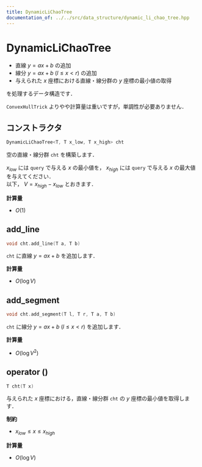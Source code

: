 ```yaml
---
title: DynamicLiChaoTree
documentation_of: ../../src/data_structure/dynamic_li_chao_tree.hpp
---
```


# DynamicLiChaoTree

- 直線 $y = ax + b$ の追加
- 線分 $y = ax + b ~ (l \leq x < r)$ の追加
- 与えられた $x$ 座標における直線・線分群の $y$ 座標の最小値の取得

を処理するデータ構造です．

`ConvexHullTrick` よりやや計算量は重いですが，単調性が必要ありません．

## コンストラクタ

```cpp
DynamicLiChaoTree<T, T x_low, T x_high> cht
```

空の直線・線分群 `cht` を構築します．

$x_{low}$ には `query` で与える $x$ の最小値を， $x_{high}$ には `query` で与える $x$ の最大値を与えてください．<br>
以下， $V = x_{high} - x_{low}$ とおきます．

**計算量**

- $O(1)$

## add_line

```cpp
void cht.add_line(T a, T b)
```

`cht` に直線 $y = ax + b$ を追加します．

**計算量**

- $O(\log V)$

## add_segment

```cpp
void cht.add_segment(T l, T r, T a, T b)
```

`cht` に線分 $y = ax + b ~ (l \leq x < r)$ を追加します．

**計算量**

- $O(\log V^2)$

## operator ()

```cpp
T cht(T x)
```

与えられた $x$ 座標における，直線・線分群 `cht` の $y$ 座標の最小値を取得します．

**制約**

- $x_{low} \leq x \leq x_{high}$

**計算量**

- $O(\log V)$